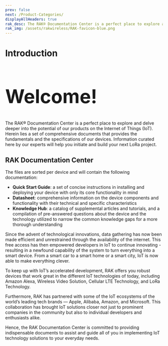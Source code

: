 ```yaml
---
prev: false
next: /Product-Categories/
displayAllHeaders: true
rak_desc: The RAK® Documentation Center is a perfect place to explore and delve deeper into the potential of our products on the Internet of Things (IoT). Herein lies a set of comprehensive documents that provides the fundamentals and the specifications of our devices. Information curated here by our experts will help you initiate and build your next LoRa project.
rak_img: /assets/rakwireless/RAK-favicon-blue.png
---
```


# Introduction

<rk-head img="/assets/rakwireless/RAK-favicon-blue.png" img-height="140px">
<h1 class="q-mt-none q-mb-sm" style="font-size: 3.75rem">Welcome!</h1>
The RAK® Documentation Center is a perfect place to explore and delve deeper into the potential of our products on the Internet of Things (IoT). Herein lies a set of comprehensive documents that provides the fundamentals and the specifications of our devices. Information curated here by our experts will help you initiate and build your next LoRa project. 

</rk-head>

## RAK Documentation Center

The files are sorted per device and will contain the following documentation:

* **Quick Start Guide**: a set of concise instructions in installing and deploying your device with only its core functionality in mind
* **Datasheet**: comprehensive information on the device components and functionality with their technical and specific characteristics
* **Knowledge Hub**: a catalog of supplemental articles and tutorials, and a compilation of pre-answered questions about the device and the technology utilized to narrow the common knowledge gaps for a more thorough understanding

Since the advent of technological innovations, data gathering has now been made efficient and unrestrained through the availability of the internet. This free access has then empowered developers in IoT to continue innovating - resulting in a newfound capability of the system to turn everything into a smart device. From a smart car to a smart home or a smart city, IoT is now able to make everything clever. 

To keep up with IoT’s accelerated development, RAK offers you robust devices that work great in the different IoT technologies of today, including Amazon Alexa, Wireless Video Solution, Cellular LTE Technology, and LoRa Technology. 

Furthermore, RAK has partnered with some of the IoT ecosystems of the world’s leading tech brands — Apple, Alibaba, Amazon, and Microsoft. This collaboration has brought IoT solutions closer not just to prominent companies in the community but also to individual developers and enthusiasts alike.

Hence, the RAK Documentation Center is committed to providing indispensable documents to assist and guide all of you in implementing IoT technology solutions to your everyday needs. 

